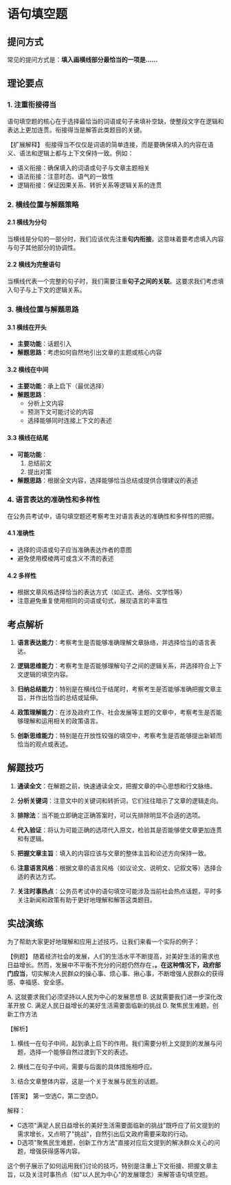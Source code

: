 # 语句填空题

## 提问方式

常见的提问方式是：**填入画横线部分最恰当的一项是……**

## 理论要点

### 1. 注重衔接得当

语句填空题的核心在于选择最恰当的词语或句子来填补空缺，使整段文字在逻辑和表达上更加连贯。衔接得当是解答此类题目的关键。

【扩展解释】
衔接得当不仅仅是词语的简单连接，而是要确保填入的内容在语义、语法和逻辑上都与上下文保持一致。例如：

- 语义衔接：确保填入的词语或句子与文章主题相关
- 语法衔接：注意时态、语气的一致性
- 逻辑衔接：保证因果关系、转折关系等逻辑关系的连贯

### 2. 横线位置与解题策略

#### 2.1 横线为分句

当横线是分句的一部分时，我们应该优先注重**句内衔接**。这意味着要考虑填入内容与句子其他部分的协调性。

#### 2.2 横线为完整语句

当横线代表一个完整的句子时，我们需要注重**句子之间的关联**。这要求我们考虑填入句子与上下文的逻辑关系。

### 3. 横线位置与解题思路

#### 3.1 横线在开头

- **主要功能**：话题引入
- **解题思路**：考虑如何自然地引出文章的主题或核心内容

#### 3.2 横线在中间

- **主要功能**：承上启下（最优选择）
- **解题思路**：
  - 分析上文内容
  - 预测下文可能讨论的内容
  - 选择能够同时连接上下文的表述

#### 3.3 横线在结尾

- **可能功能**：
  1. 总结前文
  2. 提出对策
- **解题思路**：根据全文内容，选择能够恰当总结或提供合理建议的表述

### 4. 语言表达的准确性和多样性

在公务员考试中，语句填空题还考察考生对语言表达的准确性和多样性的把握。

#### 4.1 准确性

- 选择的词语或句子应当准确表达作者的意图
- 避免使用模棱两可或含义不清的表述

#### 4.2 多样性

- 根据文章风格选择恰当的表达方式（如正式、通俗、文学性等）
- 注意避免重复使用相同的词语或句式，展现语言的丰富性

## 考点解析

1. **语言表达能力**：考察考生是否能够准确理解文章脉络，并选择恰当的语言表达。

2. **逻辑思维能力**：考察考生是否能够理解句子之间的逻辑关系，并选择符合上下文逻辑的填空内容。

3. **归纳总结能力**：特别是在横线位于结尾时，考察考生是否能够准确把握文章主旨，并作出恰当的总结或延伸。

4. **政策理解能力**：在涉及政府工作、社会发展等主题的文章中，考察考生是否能够理解和运用相关的政策语言。

5. **创新思维能力**：特别是在开放性较强的填空中，考察考生是否能够提出新颖而恰当的观点或表述。

## 解题技巧

1. **通读全文**：在解题之前，快速通读全文，把握文章的中心思想和行文脉络。

2. **分析关键词**：注意文中的关键词和转折词，它们往往暗示了文章的逻辑走向。

3. **排除法**：当不能立即确定正确答案时，可以先排除明显不合适的选项。

4. **代入验证**：将认为可能正确的选项代入原文，检验其是否能够使文章更加连贯和有逻辑。

5. **把握文章主旨**：填入的内容应该与文章的整体主旨和论述方向保持一致。

6. **注意语言风格**：根据文章的语言风格（如议论文、说明文、记叙文等）选择合适的表达方式。

7. **关注时事热点**：公务员考试中的语句填空可能涉及当前社会热点话题，平时多关注新闻和政策有助于更好地理解和解答这类题目。

## 实战演练

为了帮助大家更好地理解和应用上述技巧，让我们来看一个实际的例子：

【例题】
随着经济社会的发展，人们的生活水平不断提高，对美好生活的需求也日益增长。然而，发展中不平衡不充分的问题仍然存在，________。在这种情况下，政府部门应当________，切实解决人民群众的操心事、烦心事、揪心事，不断增强人民群众的获得感、幸福感、安全感。

A. 这就要求我们必须坚持以人民为中心的发展思想
B. 这就需要我们进一步深化改革开放
C. 满足人民日益增长的美好生活需要面临新的挑战
D. 聚焦民生难题，创新工作方法

<BlurredAnswer>
【解析】

1. 横线一在句子中间，起到承上启下的作用。我们需要分析上文提到的发展与问题，选择一个能够自然过渡到下文的表述。

2. 横线二在句子中间，需要与后面的具体措施相呼应。

3. 结合文章整体内容，这是一个关于发展与民生的话题。

【答案】
第一空选C，第二空选D。

解释：

- C选项"满足人民日益增长的美好生活需要面临新的挑战"既呼应了前文提到的需求增长，又点明了"挑战"，自然引出后文政府需要采取的行动。
- D选项"聚焦民生难题，创新工作方法"直接对应后文提到的解决群众关心的问题，增强获得感等内容。

这个例子展示了如何运用我们讨论的技巧，特别是注重上下文衔接、把握文章主旨，以及关注时事热点（如"以人民为中心"的发展理念）来解答语句填空题。
</BlurredAnswer>